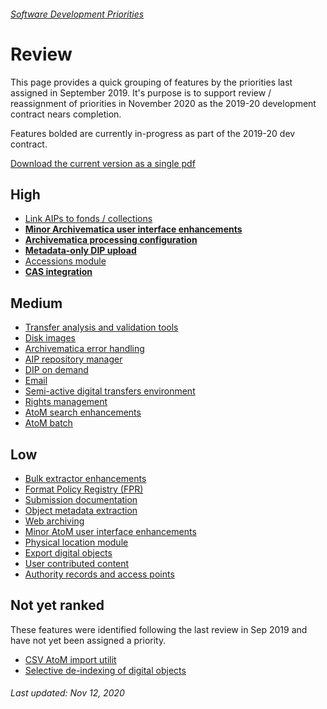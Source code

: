 ###### [Software Development Priorities](./README.md)

# Review
This page provides a quick grouping of features by the priorities last assigned in September 2019. It's purpose is to support review / reassignment of priorities in November 2020 as the 2019-20 development contract nears completion.

Features bolded are currently in-progress as part of the 2019-20 dev contract.

[Download the current version as a single pdf](./downloads/current.pdf)

## High
- [Link AIPs to fonds / collections](#1)
- **[Minor Archivematica user interface enhancements](#8)**
- **[Archivematica processing configuration](#9)**
- **[Metadata-only DIP upload](#10)**
- [Accessions module](#21)
- **[CAS integration](#28)**

## Medium
- [Transfer analysis and validation tools](#2)
- [Disk images](#4)
- [Archivematica error handling](#7)
- [AIP repository manager](#11)
- [DIP on demand](#12)
- [Email](#13)
- [Semi-active digital transfers environment](#16)
- [Rights management](#18)
- [AtoM search enhancements](#20)
- [AtoM batch](#23)

## Low
- [Bulk extractor enhancements](#3)
- [Format Policy Registry (FPR)](#5)
- [Submission documentation](#6)
- [Object metadata extraction](#14)
- [Web archiving](#15)
- [Minor AtoM user interface enhancements](#17)
- [Physical location module](#19)
- [Export digital objects](#22)
- [User contributed content](#24)
- [Authority records and access points](#25)

## Not yet ranked
These features were identified following the last review in Sep 2019 and have not yet been assigned a priority.
- [CSV AtoM import utilit](#26)
- [Selective de-indexing of digital objects](#27)

###### Last updated: Nov 12, 2020
